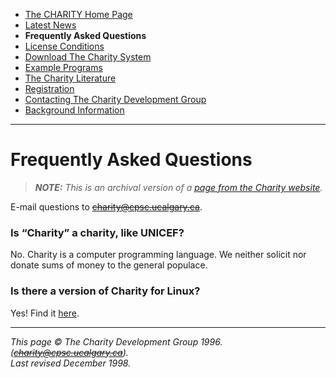 * [The CHARITY Home Page](README.md)
* [Latest News](news.md)
* **Frequently Asked Questions**
* [License Conditions](license.md)
* [Download The Charity System](system.md)
* [Example Programs](examples.md)
* [The Charity Literature](literature.md)
* [Registration](register.md)
* [Contacting The Charity Development Group](contact.md)
* [Background Information](background.md)

---


Frequently Asked Questions
==========================

> _**NOTE:**  This is an archival version of a [page from the Charity website](http://pll.cpsc.ucalgary.ca/charity1/www/FAQ.html)._


E-mail questions to ~~charity@cpsc.ucalgary.ca~~.


### Is “Charity” a charity, like UNICEF?

No. Charity is a computer programming language. We neither solicit nor donate sums of money to the general populace.


### Is there a version of Charity for Linux?

Yes! Find it [here](system.md).


---

_This page © The Charity Development Group 1996. (~~charity@cpsc.ucalgary.ca~~)._  
_Last revised December 1998._
